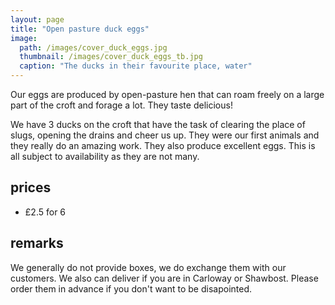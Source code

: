 ```yaml
---
layout: page
title: "Open pasture duck eggs"
image:
  path: /images/cover_duck_eggs.jpg
  thumbnail: /images/cover_duck_eggs_tb.jpg
  caption: "The ducks in their favourite place, water"
---
```

Our eggs are produced by open-pasture hen that can roam freely on a large part of the croft and forage a lot. They taste delicious!

We have 3 ducks on the croft that have the task of clearing the place of slugs, opening the drains and cheer us up. They were our first animals and they really do an amazing work. They also produce excellent eggs. This is all subject to availability as they are not many.

## prices

* £2.5 for 6

## remarks
We generally do not provide boxes, we do exchange them with our customers. We also can deliver if you are in Carloway or Shawbost.
Please order them in advance if you don't want to be disapointed. 
